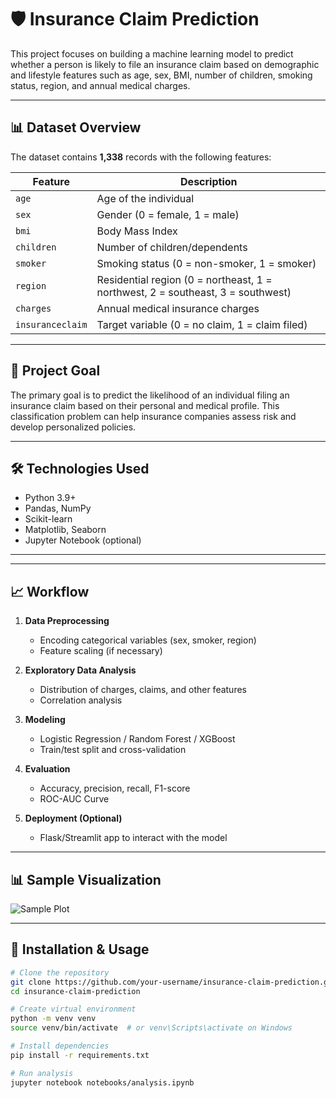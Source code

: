 # 🛡️ Insurance Claim Prediction

This project focuses on building a machine learning model to predict whether a person is likely to file an insurance claim based on demographic and lifestyle features such as age, sex, BMI, number of children, smoking status, region, and annual medical charges.

---

## 📊 Dataset Overview

The dataset contains **1,338** records with the following features:

| Feature        | Description                                         |
|----------------|-----------------------------------------------------|
| `age`          | Age of the individual                               |
| `sex`          | Gender (0 = female, 1 = male)                        |
| `bmi`          | Body Mass Index                                     |
| `children`     | Number of children/dependents                       |
| `smoker`       | Smoking status (0 = non-smoker, 1 = smoker)         |
| `region`       | Residential region (0 = northeast, 1 = northwest, 2 = southeast, 3 = southwest) |
| `charges`      | Annual medical insurance charges                    |
| `insuranceclaim` | Target variable (0 = no claim, 1 = claim filed)    |

---

## 🎯 Project Goal

The primary goal is to predict the likelihood of an individual filing an insurance claim based on their personal and medical profile. This classification problem can help insurance companies assess risk and develop personalized policies.

---

## 🛠️ Technologies Used

- Python 3.9+
- Pandas, NumPy
- Scikit-learn
- Matplotlib, Seaborn
- Jupyter Notebook (optional)

---


---

## 📈 Workflow

1. **Data Preprocessing**
   - Encoding categorical variables (sex, smoker, region)
   - Feature scaling (if necessary)

2. **Exploratory Data Analysis**
   - Distribution of charges, claims, and other features
   - Correlation analysis

3. **Modeling**
   - Logistic Regression / Random Forest / XGBoost
   - Train/test split and cross-validation

4. **Evaluation**
   - Accuracy, precision, recall, F1-score
   - ROC-AUC Curve

5. **Deployment (Optional)**
   - Flask/Streamlit app to interact with the model

---

## 📊 Sample Visualization

![Sample Plot](assets/correlation_heatmap.png)

---

## 🧪 Installation & Usage

```bash
# Clone the repository
git clone https://github.com/your-username/insurance-claim-prediction.git
cd insurance-claim-prediction

# Create virtual environment
python -m venv venv
source venv/bin/activate  # or venv\Scripts\activate on Windows

# Install dependencies
pip install -r requirements.txt

# Run analysis
jupyter notebook notebooks/analysis.ipynb
